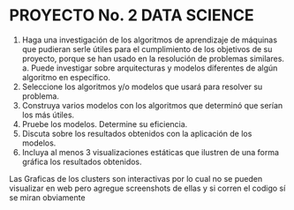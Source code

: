 # PROYECTO No. 2 DATA SCIENCE

1. Haga una investigación de los algoritmos de  aprendizaje de máquinas que pudieran serle 
útiles  para  el  cumplimiento  de  los  objetivos  de  su  proyecto,  porque  se  han  usado  en  la 
resolución de problemas similares.  
  a. Puede investigar sobre arquitecturas y modelos diferentes de algún algoritmo  en 
  específico.  
2. Seleccione los algoritmos y/o modelos que usará para resolver su problema.  
3. Construya varios modelos con los algoritmos que determinó que serían los más útiles.  
4. Pruebe los modelos. Determine su eficiencia.  
5. Discuta sobre los resultados obtenidos con la aplicación de los modelos.  
6. Incluya al menos 3 visualizaciones estáticas que ilustren de una forma gráfica los resultados 
obtenidos.  

Las Graficas de los clusters son interactivas por lo cual no se pueden visualizar en web pero agregue screenshots de ellas y si corren el codigo sí se miran obviamente
